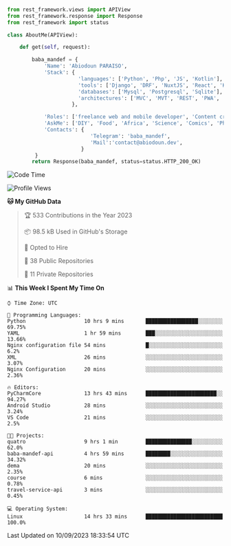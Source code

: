 ###
```python
from rest_framework.views import APIView
from rest_framework.response import Response
from rest_framework import status

class AboutMe(APIView):

    def get(self, request):

        baba_mandef = {
            'Name': 'Abiodoun PARAISO',
            'Stack': {
                       'languages': ['Python', 'Php', 'JS', 'Kotlin'],
                       'tools': ['Django', 'DRF', 'NuxtJS', 'React', 'Kotlin', 'Electron'],
                       'databases': ['Mysql', 'Postgresql', 'Sqlite'],
                       'architectures': ['MVC', 'MVT', 'REST', 'PWA', 'SPA', 'MicroServices']
                     },

            'Roles': ['freelance web and mobile developer', 'Content creator', 'Teacher', 'Mentor'],
            'AskMe': ['DIY', 'Food', 'Africa', 'Science', 'Comics', 'Photography', 'Tech', 'Programming'],
            'Contacts': {
                           'Telegram': 'baba_mandef',
                           'Mail':'contact@abiodoun.dev',
                        }
         }
        return Response(baba_mandef, status=status.HTTP_200_OK)

```                    

<!--START_SECTION:waka-->
![Code Time](http://img.shields.io/badge/Code%20Time-766%20hrs%202%20mins-blue)

![Profile Views](http://img.shields.io/badge/Profile%20Views-0-blue)

**🐱 My GitHub Data** 

> 🏆 533 Contributions in the Year 2023
 > 
> 📦 98.5 kB Used in GitHub's Storage 
 > 
> 💼 Opted to Hire
 > 
> 📜 38 Public Repositories 
 > 
> 🔑 11 Private Repositories  
 > 
📊 **This Week I Spent My Time On** 

```text
⌚︎ Time Zone: UTC

💬 Programming Languages: 
Python                   10 hrs 9 mins       █████████████████░░░░░░░░   69.75% 
YAML                     1 hr 59 mins        ███░░░░░░░░░░░░░░░░░░░░░░   13.66% 
Nginx configuration file 54 mins             █░░░░░░░░░░░░░░░░░░░░░░░░   6.2% 
XML                      26 mins             ░░░░░░░░░░░░░░░░░░░░░░░░░   3.07% 
Nginx Configuration      20 mins             ░░░░░░░░░░░░░░░░░░░░░░░░░   2.36%

🔥 Editors: 
PyCharmCore              13 hrs 43 mins      ███████████████████████░░   94.27% 
Android Studio           28 mins             ░░░░░░░░░░░░░░░░░░░░░░░░░   3.24% 
VS Code                  21 mins             ░░░░░░░░░░░░░░░░░░░░░░░░░   2.5%

🐱‍💻 Projects: 
quatro                   9 hrs 1 min         ███████████████░░░░░░░░░░   62.0% 
baba-mandef-api          4 hrs 59 mins       ████████░░░░░░░░░░░░░░░░░   34.32% 
dema                     20 mins             ░░░░░░░░░░░░░░░░░░░░░░░░░   2.35% 
course                   6 mins              ░░░░░░░░░░░░░░░░░░░░░░░░░   0.78% 
travel-service-api       3 mins              ░░░░░░░░░░░░░░░░░░░░░░░░░   0.45%

💻 Operating System: 
Linux                    14 hrs 33 mins      █████████████████████████   100.0%

```


 Last Updated on 10/09/2023 18:33:54 UTC
<!--END_SECTION:waka-->
